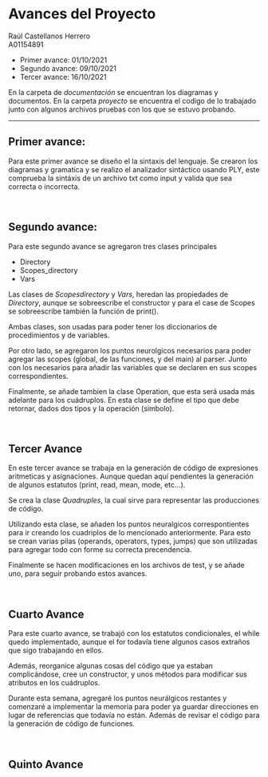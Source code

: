 # Avances del Proyecto

Raúl Castellanos Herrero  
A01154891

- Primer avance: 01/10/2021
- Segundo avance: 09/10/2021
- Tercer avance: 16/10/2021


En la carpeta de _documentación_ se encuentran los diagramas y documentos. En la carpeta _proyecto_ se encuentra el codigo de lo trabajado junto con algunos archivos pruebas con los que se estuvo probando.

---

## Primer avance:

Para este primer avance se diseño el la sintaxis del lenguaje. Se crearon los diagramas y gramatica y se realizo el analizador sintáctico usando PLY, este comprueba la sintáxis de un archivo txt como input y valida que sea correcta o incorrecta.

<br>

## Segundo avance:

Para este segundo avance se agregaron tres clases principales
- Directory
- Scopes_directory
- Vars

Las clases de _Scopesdirectory_ y _Vars_, heredan las propiedades de _Directory_, aunque se sobreescribe el constructor y para el case de Scopes se sobreescribe también la función de print().

Ambas clases, son usadas para poder tener los diccionarios de procedimientos y de variables. 

Por otro lado, se agregaron los puntos neurolgicos necesarios para poder agregar las scopes (global, de las funciones, y del main) al parser. Junto con los necesarios para añadir las variables que se declaren en sus scopes correspondientes.

Finalmente, se añade tambien la clase Operation, que esta será usada más adelante para los cuádruplos. En esta clase se define el tipo que debe retornar, dados dos tipos y la operación (simbolo).

<br>

## Tercer Avance

En este tercer avance se trabaja en la generación de código  de expresiones aritmeticas y asignaciones. Aunque quedan aquí pendientes la generación de algunos estatutos (print, read, mean, mode, etc...). 

Se crea la clase _Quadruples_, la cual sirve para representar las producciones de código. 

Utilizando esta clase, se añaden los puntos neuralgicos correspontientes para ir creando los cuadriplos de lo mencionado anteriormente. Para esto se crean varias pilas (operands, operators, types, jumps) que son utilizadas para agregar todo con forme su correcta precendencia.

Finalmente se hacen modificaciones en los archivos de test, y se añade uno, para seguir probando estos avances.

<br>

## Cuarto Avance

Para este cuarto avance, se trabajó con los estatutos condicionales, el while quedo implementado, aunque el for todavía tiene algunos casos extraños que sigo trabajando en ellos.

Además, reorganice algunas cosas del código que ya estaban complicándose, cree un constructor, y unos métodos para modificar sus atributos en los cuádruplos.

Durante esta semana, agregaré los puntos neurálgicos restantes y comenzaré a implementar la memoria para poder ya guardar direcciones en lugar de referencias que todavía no están. Además de revisar el código para la generación de código de funciones.

<br>


## Quinto Avance

